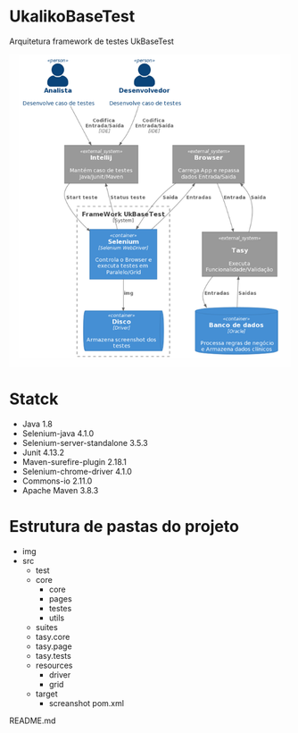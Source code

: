 # UkalikoBaseTest
Arquitetura framework de testes UkBaseTest

![](img/arquitetura_ukbasetest.png)


# Statck
- Java 1.8
- Selenium-java 4.1.0
- Selenium-server-standalone 3.5.3
- Junit 4.13.2
- Maven-surefire-plugin 2.18.1
- Selenium-chrome-driver 4.1.0
- Commons-io 2.11.0
- Apache Maven 3.8.3

# Estrutura de pastas do projeto

- img
- src
  - test
   - core
     - core
     - pages
     - testes
     - utils
  - suites
  - tasy.core
  - tasy.page
  - tasy.tests
  - resources
    - driver
    - grid
  - target
    - screanshot
pom.xml

README.md
